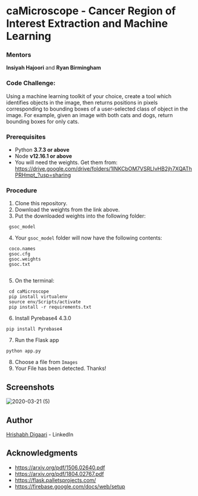 # caMicroscope - Cancer Region of Interest Extraction and Machine Learning

### Mentors
  **Insiyah Hajoori** and **Ryan Birmingham**

### Code Challenge:
Using a machine learning toolkit of your choice, create a tool which identifies objects in the image, then returns positions in pixels corresponding to bounding boxes of a user-selected class of object in the image. For example, given an image with both cats and dogs, return bounding boxes for only cats.

### Prerequisites

* Python **3.7.3 or above**
* Node **v12.16.1 or above**
* You will need the weights. Get them from: https://drive.google.com/drive/folders/1lNKCbOM7VSRLIvHB2jh7XQAThPRHmpt_?usp=sharing

### Procedure

1. Clone this repository.
2. Download the weights from the link above.
3. Put the downloaded weights into the following folder:
```
 gsoc_model
```
4. Your ```gsoc_model``` folder will now have the following contents:
```
 coco.names 
 gsoc.cfg
 gsoc.weights
 gsoc.txt
 
```
5. On the terminal:
```
 cd caMicroscope
 pip install virtualenv
 source env/Scripts/activate
 pip install -r requirements.txt
```
6. Install Pyrebase4 4.3.0
```
pip install Pyrebase4
```
7. Run the Flask app
```
python app.py
```
8. Choose a file from ```Images```
9. Your File has been detected. Thanks!

## Screenshots
![2020-03-21 (5)](https://user-images.githubusercontent.com/33162540/78961631-b7681900-7b0f-11ea-8b76-27b0518a80f9.png)

## Author

[Hrishabh Digaari](https://www.linkedin.com/in/hrishabh-d-35aa60127/) - LinkedIn

## Acknowledgments

* https://arxiv.org/pdf/1506.02640.pdf
* https://arxiv.org/pdf/1804.02767.pdf
* https://flask.palletsprojects.com/
* https://firebase.google.com/docs/web/setup
